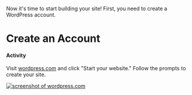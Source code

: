 Now it's time to start building your site! First, you need to create a WordPress account.

# Create an Account

#### Activity
Visit [wordpress.com](https://wordpress.com/) and click "Start your website." Follow the prompts to create your site.

<a href="https://wordpress.com"><img src="{{site.baseurl}}/img/wordpress/01_WordPress%20Homepage.png" alt="screenshot of wordpress.com"></a>
